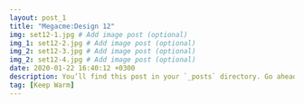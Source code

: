 ```yaml
---
layout: post_1
title: "Megacme:Design 12"
img: set12-1.jpg # Add image post (optional)
img_1: set12-2.jpg # Add image post (optional)
img_2: set12-3.jpg # Add image post (optional)
img_2: set12-4.jpg # Add image post (optional)
date: 2020-01-22 16:40:12 +0300
description: You’ll find this post in your `_posts` directory. Go ahead and edit it and re-build the site to see your changes. # Add post description (optional)
tag: [Keep Warm]
---
```


